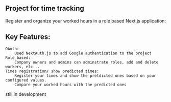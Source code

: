 ## Project for time tracking

Register and organize your worked hours in a role based Next.js application:

## Key Features:

    OAuth:
        Used NextAuth.js to add Google authentication to the project
    Role based:
        Company owners and admins can adminstrate roles, add and delete workers, etc...
    Times registration/ show predicted times:
        Register your times and show the pretdicted ones based on your configured values.
        Compare your worked hours with the predicted ones    

still in development

